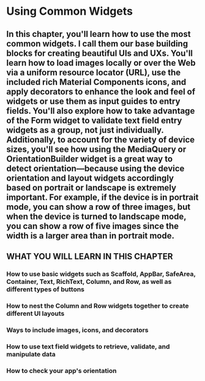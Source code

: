 # Using Common Widgets

## In this chapter, you'll learn how to use the most common widgets. I call them our base building blocks for creating beautiful UIs and UXs. You'll learn how to load images locally or over the Web via a uniform resource locator (URL), use the included rich Material Components icons, and apply decorators to enhance the look and feel of widgets or use them as input guides to entry fields. You'll also explore how to take advantage of the Form widget to validate text field entry widgets as a group, not just individually. Additionally, to account for the variety of device sizes, you'll see how using the MediaQuery or OrientationBuilder widget is a great way to detect orientation—because using the device orientation and layout widgets accordingly based on portrait or landscape is extremely important. For example, if the device is in portrait mode, you can show a row of three images, but when the device is turned to landscape mode, you can show a row of five images since the width is a larger area than in portrait mode.

## WHAT YOU WILL LEARN IN THIS CHAPTER

### How to use basic widgets such as Scaffold, AppBar, SafeArea, Container, Text, RichText, Column, and Row, as well as different types of buttons
### How to nest the Column and Row widgets together to create different UI layouts
### Ways to include images, icons, and decorators
### How to use text field widgets to retrieve, validate, and manipulate data
### How to check your app's orientation